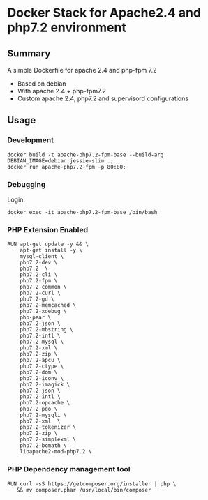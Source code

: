 # Docker Stack for Apache2.4 and php7.2 environment

## Summary

A simple Dockerfile for apache 2.4 and php-fpm 7.2

- Based on debian
- With apache 2.4 + php-fpm7.2
- Custom apache 2.4, php7.2 and supervisord configurations

## Usage

### Development

```
docker build -t apache-php7.2-fpm-base --build-arg DEBIAN_IMAGE=debian:jessie-slim .;
docker run apache-php7.2-fpm -p 80:80;
```

### Debugging

Login:

```
docker exec -it apache-php7.2-fpm-base /bin/bash
```

### PHP Extension Enabled

```
RUN apt-get update -y && \
    apt-get install -y \
    mysql-client \
    php7.2-dev \
    php7.2  \
    php7.2-cli \
    php7.2-fpm \
    php7.2-common \
    php7.2-curl \
    php7.2-gd \
    php7.2-memcached \
    php7.2-xdebug \
    php-pear \
    php7.2-json \
    php7.2-mbstring \
    php7.2-intl \
    php7.2-mysql \
    php7.2-xml \
    php7.2-zip \
    php7.2-apcu \
    php7.2-ctype \
    php7.2-dom \
    php7.2-iconv \
    php7.2-imagick \
    php7.2-json \
    php7.2-intl \
    php7.2-opcache \
    php7.2-pdo \
    php7.2-mysqli \
    php7.2-xml  \
    php7.2-tokenizer \
    php7.2-zip \
    php7.2-simplexml \
    php7.2-bcmath \
    libapache2-mod-php7.2 \
```

### PHP Dependency management tool

```
RUN curl -sS https://getcomposer.org/installer | php \
   && mv composer.phar /usr/local/bin/composer
```
